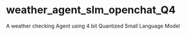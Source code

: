 # weather_agent_slm_openchat_Q4
A weather checking Agent using 4 bit Quantized Small Language Model 

